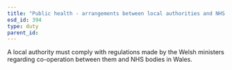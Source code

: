 ```yaml
---
title: "Public health - arrangements between local authorities and NHS bodies"
esd_id: 394
type: duty
parent_id:  
---
```


A local authority must comply with regulations made by the Welsh ministers regarding co-operation between them and NHS bodies in Wales.

